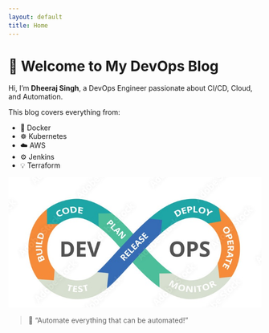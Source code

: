 ```yaml
---
layout: default
title: Home
---
```


# 🌈 Welcome to My DevOps Blog

Hi, I’m **Dheeraj Singh**, a DevOps Engineer passionate about CI/CD, Cloud, and Automation.

This blog covers everything from:
- 🐳 Docker
- ☸️ Kubernetes
- ☁️ AWS
- ⚙️ Jenkins
- 💡 Terraform

![DevOps Banner](assets/images/banner.jpg)

> 💬 “Automate everything that can be automated!”
